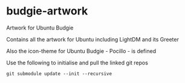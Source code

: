 budgie-artwork
==============

Artwork for Ubuntu Budgie

Contains all the artwork for Ubuntu including LightDM and its Greeter

Also the icon-theme for Ubuntu Budgie - Pocillo - is defined

Use the following to initialise and pull the linked git repos

    git submodule update --init --recursive